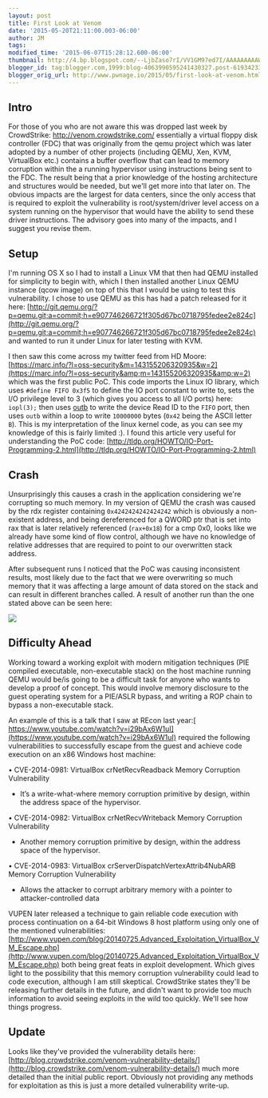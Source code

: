 ```yaml
---
layout: post
title: First Look at Venom
date: '2015-05-20T21:11:00.003-06:00'
author: JM
tags: 
modified_time: '2015-06-07T15:28:12.600-06:00'
thumbnail: http://4.bp.blogspot.com/--LjbZaso7rI/VV1GM97ed7I/AAAAAAAAAWQ/QJGxlZCKTGU/s72-c/Screen%2BShot%2B2015-05-13%2Bat%2B11.06.35%2BPM.png
blogger_id: tag:blogger.com,1999:blog-4063990595241430327.post-6193423361970595817
blogger_orig_url: http://www.pwnage.io/2015/05/first-look-at-venom.html
---
```


## Intro

For those of you who are not aware this was dropped last week by CrowdStrike: http://venom.crowdstrike.com/ essentially a virtual floppy disk controller (FDC) that was originally from the qemu project which was later adopted by a number of other projects (including QEMU, Xen, KVM, VirtualBox etc.) contains a buffer overflow that can lead to memory corruption within the a running hypervisor using instructions being sent to the FDC. The result being that a prior knowledge of the hosting architecture and structures would be needed, but we'll get more into that later on. The obvious impacts are the largest for data centers, since the only access that is required to exploit the vulnerability is root/system/driver level access on a system running on the hypervisor that would have the ability to send these driver instructions. The advisory goes into many of the impacts, and I suggest you revise them.

## Setup

I'm running OS X so I had to install a Linux VM that then had QEMU installed for simplicity to begin with, which I then installed another Linux QEMU instance (qcow image) on top of this that I would be using to test this vulnerability. I chose to use QEMU as this has had a patch released for it here: [http://git.qemu.org/?p=qemu.git;a=commit;h=e907746266721f305d67bc0718795fedee2e824c](http://git.qemu.org/?p=qemu.git;a=commit;h=e907746266721f305d67bc0718795fedee2e824c) and wanted to run it under Linux for later testing with KVM.

I then saw this come across my twitter feed from HD Moore: [https://marc.info/?l=oss-security&m=143155206320935&w=2](https://marc.info/?l=oss-security&amp;m=143155206320935&amp;w=2) which was the first public PoC. This code imports the Linux IO library, which uses `#define FIFO 0x3f5` to define the IO port constant to write to, sets the I/O privilege level to 3 (which gives you access to all I/O ports) here: `iopl(3);` then uses [outb](http://man7.org/linux/man-pages/man2/inl.2.html) to write the device Read ID to the `FIFO` port, then uses `outb` within a loop to write `10000000` bytes (`0x42` being the ASCII letter `B`). This is my interpretation of the linux kernel code, as you can see my knowledge of this is fairly limited :). I found this article very useful for understanding the PoC code: [http://tldp.org/HOWTO/IO-Port-Programming-2.html](http://tldp.org/HOWTO/IO-Port-Programming-2.html)

## Crash

Unsurprisingly this causes a crash in the application considering we're corrupting so much memory. In my version of QEMU the crash was caused by the rdx register containing `0x4242424242424242` which is obviously a non-existent address, and being dereferenced for a QWORD ptr that is set into rax that is later relatively referenced (`rax+0x18`) for a cmp 0x0, looks like we already have some kind of flow control, although we have no knowledge of relative addresses that are required to point to our overwritten stack address.

After subsequent runs I noticed that the PoC was causing inconsistent results, most likely due to the fact that we were overwriting so much memory that it was affecting a large amount of data stored on the stack and can result in different branches called. A result of another run than the one stated above can be seen here:

[![](http://4.bp.blogspot.com/--LjbZaso7rI/VV1GM97ed7I/AAAAAAAAAWQ/QJGxlZCKTGU/s640/Screen%2BShot%2B2015-05-13%2Bat%2B11.06.35%2BPM.png)](http://4.bp.blogspot.com/--LjbZaso7rI/VV1GM97ed7I/AAAAAAAAAWQ/QJGxlZCKTGU/s1600/Screen%2BShot%2B2015-05-13%2Bat%2B11.06.35%2BPM.png)

## Difficulty Ahead

Working toward a working exploit with modern mitigation techniques (PIE compiled executable, non-executable stack) on the host machine running QEMU would be/is going to be a difficult task for anyone who wants to develop a proof of concept. This would involve memory disclosure to the guest operating system for a PIE/ASLR bypass, and writing a ROP chain to bypass a non-executable stack.

An example of this is a talk that I saw at REcon last year:[ https://www.youtube.com/watch?v=i29bAx6W1uI](https://www.youtube.com/watch?v=i29bAx6W1uI) required the following vulnerabilities to successfully escape from the guest and achieve code execution on an x86 Windows host machine:

• CVE-2014-0981: VirtualBox crNetRecvReadback Memory Corruption Vulnerability

- It’s a write-what-where memory corruption primitive by design, within the address space of the hypervisor.

• CVE-2014-0982: VirtualBox crNetRecvWriteback Memory Corruption Vulnerability

- Another memory corruption primitive by design, within the address space of the hypervisor.

• CVE-2014-0983: VirtualBox crServerDispatchVertexAttrib4NubARB Memory Corruption Vulnerability

- Allows the attacker to corrupt arbitrary memory with a pointer to attacker-controlled data

VUPEN later released a technique to gain reliable code execution with process continuation on a 64-bit Windows 8 host platform using only one of the mentioned vulnerabilities: [http://www.vupen.com/blog/20140725.Advanced_Exploitation_VirtualBox_VM_Escape.php](http://www.vupen.com/blog/20140725.Advanced_Exploitation_VirtualBox_VM_Escape.php) both being great feats in exploit development. Which gives light to the possibility that this memory corruption vulnerability could lead to code execution, although I am still skeptical. CrowdStrike states they'll be releasing further details in the future, and didn't want to provide too much information to avoid seeing exploits in the wild too quickly. We'll see how things progress.

## Update

Looks like they've provided the vulnerability details here: [http://blog.crowdstrike.com/venom-vulnerability-details/](http://blog.crowdstrike.com/venom-vulnerability-details/) much more detailed than the initial public report. Obviously not providing any methods for exploitation as this is just a more detailed vulnerability write-up.
